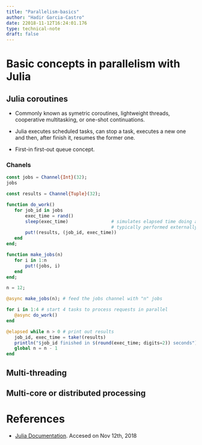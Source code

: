 ```yaml
---
title: "Parallelism-basics"
author: "Hadir Garcia-Castro"
date: 22018-11-12T16:24:01.176
type: technical-note
draft: false
---
```

# Basic concepts in parallelism with Julia

## Julia coroutines
- Commonly known as symetric coroutines, lightweight threads, cooperative multitasking, or one-shot continuations.

- Julia executes scheduled tasks, can stop a task, executes a new one and then, after finish it, resumes the former one.

- First-in first-out queue concept.

### Chanels


```julia
const jobs = Channel{Int}(32);
jobs
```


```julia
const results = Channel{Tuple}(32);

function do_work()
   for job_id in jobs
       exec_time = rand()
       sleep(exec_time)                # simulates elapsed time doing actual work
                                       # typically performed externally.
       put!(results, (job_id, exec_time))
   end
end;

function make_jobs(n)
   for i in 1:n
       put!(jobs, i)
   end
end;

n = 12;

@async make_jobs(n); # feed the jobs channel with "n" jobs

for i in 1:4 # start 4 tasks to process requests in parallel
   @async do_work()
end

@elapsed while n > 0 # print out results
   job_id, exec_time = take!(results)
   println("$job_id finished in $(round(exec_time; digits=2)) seconds")
   global n = n - 1
end
```

## Multi-threading

## Multi-core or distributed processing

# References
- [Julia Documentation](https://docs.julialang.org/en/v1/manual/parallel-computing/index.html). Accesed on Nov 12th, 2018
